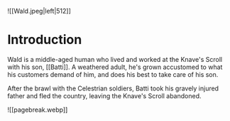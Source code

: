 ![[Wald.jpeg|left|512]]

# Introduction
Wald is a middle-aged human who lived and worked at the Knave's Scroll with his son, [[Batti]]. A weathered adult, he's grown accustomed to what his customers demand of him, and does his best to take care of his son.

After the brawl with the Celestrian soldiers, Batti took his gravely injured father and fled the country, leaving the Knave's Scroll abandoned.

![[pagebreak.webp]]